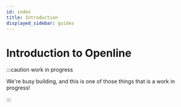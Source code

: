 ```yaml
---
id: index
title: Introduction
displayed_sidebar: guides
---
```


# Introduction to Openline

:::caution work in progress

We're busy building, and this is one of those things that is a work in progress!

:::